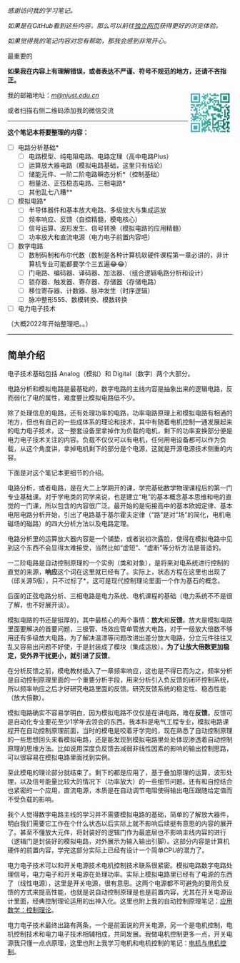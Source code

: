 

*感谢访问我的学习笔记。*

*如果是在GitHub看到这些内容，那么可以前往[独立网页](https://xymeng.xyz/electronics/)获得更好的浏览体验。*

*如果觉得我的笔记内容对您有帮助，那我会感到非常开心。*

最重要的

**如果我在内容上有理解错误，或者表达不严谨、符号不规范的地方，还请不吝指正。**

<img src = "./images/wechat.png" width="100px" align="right">

我的邮箱地址：[*m@njust.edu.cn*]()

或者扫描右侧二维码添加我的微信交流

---

**这个笔记本将要整理的内容：**
- [ ] 电路分析基础*
    - [ ] 电路模型、纯电阻电路、电路定理（高中电路Plus）
    - [ ] 运算放大器电路（模拟电路基础，这里只有结论）
    - [ ] 储能元件、一阶二阶电路瞬态分析*（控制基础）
    - [ ] 相量法、正弦稳态电路、三相电路*
    - [ ] 其他乱七八糟**

- [ ] 模拟电路*
    - [ ] 半导体器件和基本放大电路、多级放大与集成运放
    - [ ] 频率响应、反馈（自控精髓，模电核心）
    - [ ] 信号运算、波形发生、信号转换（模拟电路的应用精髓）
    - [ ] 功率放大和直流电源（电力电子前置内容吧）

- [ ] 数字电路
    - [ ] 数制码制和布尔代数（数制是各种计算机软硬件课程第一章必讲的，非计算机专业可能都要学个三五遍😂😂）
    - [ ] 门电路、编码器、译码器、加法器、（组合逻辑电路分析和设计）
    - [ ] 锁存器、触发器、寄存器、存储器（存储电路）
    - [ ] 移位寄存器、计数器、脉冲发生（时序逻辑）
    - [ ] 脉冲整形555、数模转换、模数转换
- [ ] 电力电子技术

（大概2022年开始整理吧。。）

---

## 简单介绍

电子技术基础包括 Analog（模拟）和 Digital（数字）两个大部分。

电路分析和模拟电路是最基础的，数字电路的主线内容是抽象出来的逻辑电路，反而弱化了电的属性，难度要比模拟电路低不少。

除了处理信息的电路，还有处理功率的电路，功率电路原理上和模拟电路有相通的地方，但也有自己的一些成体系的理论和技术，其中有随着电机控制一通发展起来的电力电子技术，这一整套设备里拿掉作为负载的电机，剩下的功率变换部分便是电力电子技术关注的内容。负载不仅仅可以有电机，任何用电设备都可以作为负载，从这个角度讲，拿掉电机剩下的部分是个电源，这就是开源电源技术侧重的内容。

下面是对这个笔记本更细节的介绍。

电路分析，或者电路，是在大二上学期开的课，学完基础数学物理课程后的第一门专业基础课。对于学电类的同学来说，也是建立“电”的基本概念基本思维和电的直觉的一门课，所以包含的内容很广泛。最开始的是衔接高中的基本欧姆定律、基本电阻电路分析开始，引出了电路基于基尔霍夫定律（“路”是对“场”的简化，电机电磁场的磁路）的四大分析方法以及电路定理。

电路分析里的运算放大器内容是一个铺垫，或者说初次露脸，使得在模拟电路中见到这个东西不会显得太难接受，当然比如“虚短”、“虚断”等分析方法是普适的。

一二阶电路是自动控制原理的一个实例（类和对象），是将来对电系统进行控制的直觉的来源，**响应**这个词在这里就已经有了。实际上，状态方程在这里也出现了（邱关源5版），只不过标了*，这可是现代控制理论里面一个作为基石的概念。

后面的正弦电路分析、三相电路是电力系统、电机课程的基础（电力系统不不是很了解，也不好展开谈）。

模拟电路的书还是挺厚的，其中最核心的两个事情：**放大**和**反馈**。放大是模拟电路里面要解决的首要问题，三极管、场效应管单管放大电路，对于一级放大倍数不够用还有多级放大电路，为了解决温漂等问题改进出差分放大电路，分立元件往往又乱又容易出问题不好使，于是封装成了模块（集成运放）。**为了让放大倍数更加稳定，受外界干扰更小，就引进了反馈**。

在分析反馈之前，模电教材插入了一章频率响应，这也是不得已而为之，频率分析是自动控制原理里面的一个重要分析手段，用来分析引入负反馈的闭环控制系统，所以频率响应之后才好研究电路里面的反馈。研究反馈系统的稳定性、稳态性能（放大倍数）。

模拟电路确实不容易学明白，因为模拟电路不仅仅是在讲电路，难在**反馈**。反馈可是自动化专业要花至少1学年去领会的东西。我本科是电气工程专业，模拟电路课程开在自动控制原理前面，当时的模电是咬着牙学完的，现在熟悉了自动控制原理的一些思想回头来看模拟电路，还是能发现到模拟电路里处处体现渗透着自动控制原理的思维方法。比如说用深度负反馈去减弱非线性因素的影响的输出控制思路，可以很容易在模拟电路里面找到实例。

至此模电的理论部分就结束了。剩下的都是应用了，基于叠加原理的运算，波形处理，以及信号能量比较大的情况下（功率放大）的一些细节问题。还有和自控结合也紧密的一个应用，直流电源，本质是在自动调节电阻使得输出电压跟随给定值而不受负载的影响。

我个人觉得数字电路主线的学习并不需要模拟电路的基础，简单的了解放大器件，明白我们需要它工作在个什么状态以后实际上就不影响后续挺有意思的内容的展开了。甚至不懂放大元件，将封装好的逻辑门作为最底层也不影响主线内容的进行（逻辑门是封装好的模拟电路，对外展示为输入输出引脚）。这部分内容是计算机硬件的前置内容，学完这部分实际上已经有设计一个简单CPU的潜力了。

电力电子技术可以和开关电源技术电机控制技术联系很紧密。模拟电路数字电路处理信号，电力电子和开关电源在处理功率。实际上模拟电路里已经有了电源的东西了（线性电源），这里是开关电源，很有意思。这两个电源都不可避免的要用负反馈的方式来提高性能，也就是说自动控制原理是也是前置内容，尤其在开关电源设计里面，经典控制理论运用的出神入化。这里也附上我的自动控制原理笔记：[应用数学：控制理论](https://xymeng.xyz/Math/part4/)。

电力电子技术最终出路有两条，一个是前面说的开关电源，另一个是电机控制，电机控制技术和电力电子技术相辅相成，共同发展。我做电机控制更多一点，开关电源我只懂一点点原理，这里也附上我学习电机和电机控制的笔记：[电机与电机控制](https://xymeng.xyz/Motor-Control/)。

